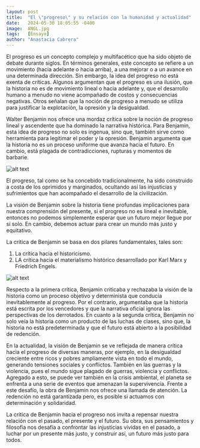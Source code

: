 ```yaml
---
layout: post
title:  "El \"progreso\" y su relación con la humanidad y actualidad"
date:   2024-05-30 18:05:55 -0400
image:  ANGL.jpg
tags:   [Ensayo]
author: "Anastacia Cabrera"
---
```

El progreso es un concepto complejo y multifacético que ha sido objeto de debate durante siglos. En términos generales, este concepto se refiere a un movimiento (hacia adelante o hacia arriba), a una mejorar o a un avance en una determinada dirección. Sin embargo, la idea del progreso no está exenta de críticas. Algunos argumentan que el progreso es una ilusión, que la historia no es de movimiento lineal o hacia adelante y, que el desarrollo humano a menudo no viene acompañado de costos y consecuencias negativas. Otros señalan que la noción de progreso a menudo se utiliza para justificar la explotación, la opresión y la desigualdad.

Walter Benjamin nos ofrece una mordaz crítica sobre la noción de progreso lineal y ascendente que ha dominado la narrativa histórica. Para Benjamin, esta idea de progreso no solo es ingenua, sino que, también sirve como herramienta para legitimar el poder y la opresión. Benjamin argumenta que la historia no es un proceso uniforme que avanza hacia el futuro. En cambio, está plagada de contradicciones, rupturas y momentos de barbarie.

![alt text](https://cdn.thecollector.com/wp-content/uploads/2022/04/walter-benjamin-portrait-photo.jpg?width=1400&quality=55)


El progreso, tal como se ha concebido tradicionalmente, ha sido construido a costa de los oprimidos y marginados, ocultando así las injusticias y sufrimientos que han acompañado el desarrollo de la civilización.

La visión de Benjamin sobre la historia tiene profundas implicaciones para nuestra comprensión del presente, si el progreso no es lineal e inevitable, entonces no podemos simplemente esperar que un futuro mejor llegue por sí solo. En cambio, debemos actuar para crear un mundo más justo y equitativo.

La crítica de Benjamin se basa en dos pilares fundamentales, tales son:

1. La crítica hacia el historicismo.
2. LA crítica hacia el materialismo histórico desarrollado por Karl Marx y Friedrich Engels.


![alt text](https://media.meer.com/attachments/db4dbfd8df706fb9994a4477cc64d28bbaca6385/store/fill/1860/1046/514712b84362035d44cf3378bbad3e975f8f1d8025a3e7e35a6704da9168/Monumento-dedicado-a-Friedrich-Engels-y-Karl-Marx-frente-al-parlamento-en-Chisinau-Moldavia-1983.jpg)

Respecto a la primera crítica, Benjamin criticaba y rechazaba la visión de la historia como un proceso objetivo y determinista que conducía inevitablemente al progreso. Por el contrario, argumentaba que la historia está escrita por los vencedores y que la narrativa oficial ignora las perspectivas de los derrotados. En cuanto a la segunda crítica, Benjamin no solo veía la historia como un producto de las luchas de clases, sino que, la historia no está predeterminada y que el futuro está abierto a la posibilidad de redención.

En la actualidad, la visión de Benjamin se ve reflejada de manera crítica hacia el progreso de diversas maneras, por ejemplo, en la desigualdad creciente entre ricos y pobres ampliamente vista en todo el mundo, generando tensiones sociales y conflictos. También en las guerras y la violencia, pues el mundo sigue plagado de guerras, violencia y conflictos. Agregado a esto, se puede ver también en la crisis ambiental, el planeta se enfrenta a una serie de eventos que amenazan la supervivencia. Frente a este desafío, la obra de Benjamin nos ofrece una llamada de atención. La redención no está garantizada pero, es posible si actuamos con determinación y solidaridad.

La crítica de Benjamin hacia el progreso nos invita a repensar nuestra relación con el pasado, el presente y el futuro. Su obra, sus pensamientos y filosofía nos desafía a confrontar las injusticias vividas en el pasado, a luchar por un presente más justo, y construir así, un futuro más justo para todos.
